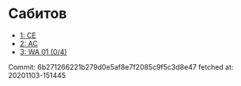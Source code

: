 # Сабитов
- [1: CE](1.md)
- [2: AC](2.md)
- [3: WA 01 (0/4)](3.md)

Commit: 6b271266221b279d0e5af8e7f2085c9f5c3d8e47
 fetched at: 20201103-151445
